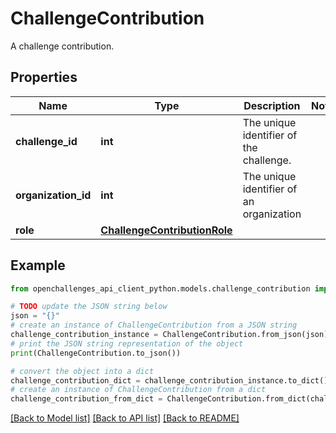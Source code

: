# ChallengeContribution

A challenge contribution.

## Properties

Name | Type | Description | Notes
------------ | ------------- | ------------- | -------------
**challenge_id** | **int** | The unique identifier of the challenge. | 
**organization_id** | **int** | The unique identifier of an organization | 
**role** | [**ChallengeContributionRole**](ChallengeContributionRole.md) |  | 

## Example

```python
from openchallenges_api_client_python.models.challenge_contribution import ChallengeContribution

# TODO update the JSON string below
json = "{}"
# create an instance of ChallengeContribution from a JSON string
challenge_contribution_instance = ChallengeContribution.from_json(json)
# print the JSON string representation of the object
print(ChallengeContribution.to_json())

# convert the object into a dict
challenge_contribution_dict = challenge_contribution_instance.to_dict()
# create an instance of ChallengeContribution from a dict
challenge_contribution_from_dict = ChallengeContribution.from_dict(challenge_contribution_dict)
```
[[Back to Model list]](../README.md#documentation-for-models) [[Back to API list]](../README.md#documentation-for-api-endpoints) [[Back to README]](../README.md)


